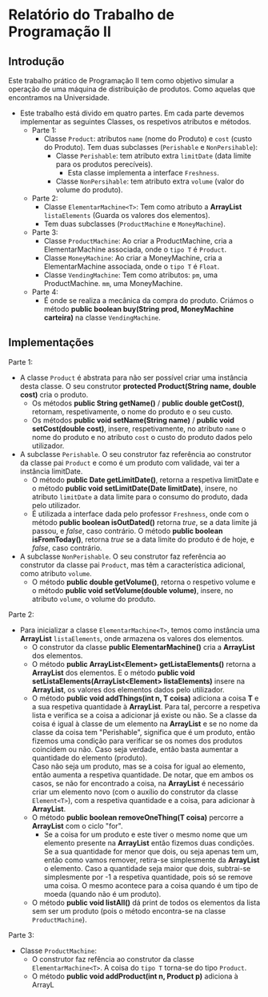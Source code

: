 # Relatório do Trabalho de Programação II

## Introdução
Este trabalho prático de Programação II tem como objetivo simular a operação de uma máquina de distribuição de produtos. Como aquelas que encontramos na Universidade. 
- Este trabalho está divido em quatro partes. Em cada parte devemos implementar as seguintes Classes, os respetivos atributos e métodos.
    - Parte 1:
        - Classe `Product`: atributos `name` (nome do Produto) e `cost` (custo do Produto). Tem duas subclasses (`Perishable` e `NonPersihable`):
            - Classe `Perishable`: tem atributo extra `limitDate` (data limite para os produtos perecíveis).
                - Esta classe implementa a interface `Freshness`.
            - Classe `NonPersihable`: tem atributo extra `volume` (valor do volume do produto).
    - Parte 2:
        - Classe `ElementarMachine<T>`: Tem como atributo a **ArrayList** `listaElements` (Guarda os valores dos elementos). 
        - Tem duas subclasses (`ProductMachine` e `MoneyMachine`).
    - Parte 3:
        - Classe `ProductMachine`: Ao criar a ProductMachine, cria a ElementarMachine associada, onde o `tipo T` é `Product`.
        - Classe `MoneyMachine`: Ao criar a MoneyMachine, cria a ElementarMachine associada, onde o `tipo T` é `Float`.
        - Classe `VendingMachine`: Tem como atributos: `pm`, uma ProductMachine. `mm`, uma MoneyMachine.
    - Parte 4:
        - É onde se realiza a mecânica da compra do produto. Criámos o método **public boolean buy(String prod, MoneyMachine carteira)** na classe `VendingMachine`.

## Implementações
Parte  1:
- A classe `Product` é abstrata para não ser possível criar uma instância desta classe. O seu construtor **protected Product(String name, double cost)** cria o produto.
    - Os métodos **public String getName()** / **public double getCost()**, retornam, respetivamente, o nome do produto e o seu custo.
    - Os métodos **public void setName(String name)** / **public void setCost(double cost)**, insere, respetivamente, no atributo `name` o nome do produto e no atributo `cost` o custo do produto dados pelo utilizador.
- A subclasse `Perishable`. O seu construtor faz referência ao construtor da classe pai `Product` e como é um produto com validade, vai ter a instância limitDate.
    - O método **public Date getLimitDate()**, retorna a respetiva limitDate e o método **public void setLimitDate(Date limitDate)**, insere, no atributo `limitDate` a data limite para o consumo do produto, dada pelo utilizador.
    - É utilizada a interface dada pelo professor `Freshness`, onde com o método **public boolean isOutDated()** retorna *true*, se a data limite já passou, e *false*, caso contrário. O método **public boolean isFromToday()**, retorna *true* se a data limite do produto é de hoje, e *false*, caso contrário.
- A subclasse `NonPerishable`. O seu construtor faz referência ao construtor da classe pai `Product`, mas têm a característica adicional, como atributo `volume`.
    - O método **public double getVolume()**, retorna o respetivo volume e o método **public void setVolume(double volume)**, insere, no atributo `volume`, o volume do produto.

Parte 2:
- Para inicializar a classe `ElementarMachine<T>`, temos como instância uma **ArrayList** `listaElements`, onde armazena os valores dos elementos.
    - O construtor da classe **public ElementarMachine()** cria a **ArrayList** dos elementos.
    - O método **public ArrayList<Element<T>> getListaElements()** retorna a **ArrayList** dos elementos. E o método **public void setListaElements(ArrayList<Element<T>> listaElements)** insere na **ArrayList**, os valores dos elementos dados pelo utilizador.
    - O método **public void addThings(int n, T coisa)** adiciona a coisa **T** e a sua respetiva quantidade à **ArrayList**. Para tal, percorre a respetiva lista e verifica se a coisa a adicionar já existe ou não. Se a classe da coisa é igual à classe de um elemento na **ArrayList** e se no nome da classe da coisa tem "Perishable", significa que é um produto, então fizemos uma condição para verificar se os nomes dos produtos coincidem ou não. Caso seja verdade, então basta aumentar a quantidade do elemento (produto).  
    Caso não seja um produto, mas se a coisa for igual ao elemento, então aumenta a respetiva quantidade.
    De notar, que em ambos os casos, se não for encontrado a coisa, na **ArrayList** é necessário criar um elemento novo (com o auxílio do construtor da classe `Element<T>`), com a respetiva quantidade e a coisa, para adicionar à **ArrayList**.
    - O método **public boolean removeOneThing(T coisa)** percorre a **ArrayList** com o ciclo "for".
        - Se a coisa for um produto e este tiver o mesmo nome que um elemento presente na **ArrayList** então fizemos duas condições. Se a sua quantidade for menor que dois, ou seja apenas tem um, então como vamos remover, retira-se simplesmente da **ArrayList** o elemento. Caso a quantidade seja maior que dois, subtrai-se simplesmente por -1 a respetiva quantidade, pois só se remove uma coisa. O mesmo acontece para a coisa quando é um tipo de moeda (quando não é um produto).
    - O método **public void listAll()** dá print de todos os elementos da lista sem ser um produto (pois o método encontra-se na classe `ProductMachine`).

Parte 3:
- Classe `ProductMachine`:
    - O construtor faz refência ao construtor da classe `ElementarMachine<T>`. A coisa do `tipo T` torna-se do tipo `Product`.
    - O método **public void addProduct(int n, Product p)** adiciona à ArrayL
